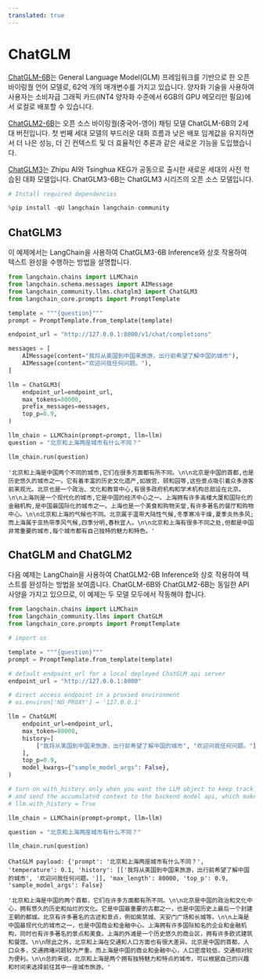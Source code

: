 ```yaml
---
translated: true
---
```


# ChatGLM

[ChatGLM-6B](https://github.com/THUDM/ChatGLM-6B)는 General Language Model(GLM) 프레임워크를 기반으로 한 오픈 바이링궐 언어 모델로, 62억 개의 매개변수를 가지고 있습니다. 양자화 기술을 사용하여 사용자는 소비자급 그래픽 카드(INT4 양자화 수준에서 6GB의 GPU 메모리만 필요)에서 로컬로 배포할 수 있습니다.

[ChatGLM2-6B](https://github.com/THUDM/ChatGLM2-6B)는 오픈 소스 바이링궐(중국어-영어) 채팅 모델 ChatGLM-6B의 2세대 버전입니다. 첫 번째 세대 모델의 부드러운 대화 흐름과 낮은 배포 임계값을 유지하면서 더 나은 성능, 더 긴 컨텍스트 및 더 효율적인 추론과 같은 새로운 기능을 도입했습니다.

[ChatGLM3](https://github.com/THUDM/ChatGLM3)는 Zhipu AI와 Tsinghua KEG가 공동으로 출시한 새로운 세대의 사전 학습된 대화 모델입니다. ChatGLM3-6B는 ChatGLM3 시리즈의 오픈 소스 모델입니다.

```python
# Install required dependencies

%pip install -qU langchain langchain-community
```

## ChatGLM3

이 예제에서는 LangChain을 사용하여 ChatGLM3-6B Inference와 상호 작용하여 텍스트 완성을 수행하는 방법을 설명합니다.

```python
from langchain.chains import LLMChain
from langchain.schema.messages import AIMessage
from langchain_community.llms.chatglm3 import ChatGLM3
from langchain_core.prompts import PromptTemplate
```

```python
template = """{question}"""
prompt = PromptTemplate.from_template(template)
```

```python
endpoint_url = "http://127.0.0.1:8000/v1/chat/completions"

messages = [
    AIMessage(content="我将从美国到中国来旅游，出行前希望了解中国的城市"),
    AIMessage(content="欢迎问我任何问题。"),
]

llm = ChatGLM3(
    endpoint_url=endpoint_url,
    max_tokens=80000,
    prefix_messages=messages,
    top_p=0.9,
)
```

```python
llm_chain = LLMChain(prompt=prompt, llm=llm)
question = "北京和上海两座城市有什么不同？"

llm_chain.run(question)
```

```output
'北京和上海是中国两个不同的城市,它们在很多方面都有所不同。\n\n北京是中国的首都,也是历史悠久的城市之一。它有着丰富的历史文化遗产,如故宫、颐和园等,这些景点吸引着众多游客前来观光。北京也是一个政治、文化和教育中心,有很多政府机构和学术机构总部设在北京。\n\n上海则是一个现代化的城市,它是中国的经济中心之一。上海拥有许多高楼大厦和国际化的金融机构,是中国最国际化的城市之一。上海也是一个美食和购物天堂,有许多著名的餐厅和购物中心。\n\n北京和上海的气候也不同。北京属于温带大陆性气候,冬季寒冷干燥,夏季炎热多风;而上海属于亚热带季风气候,四季分明,春秋宜人。\n\n北京和上海有很多不同之处,但都是中国非常重要的城市,每个城市都有自己独特的魅力和特色。'
```

## ChatGLM and ChatGLM2

다음 예제는 LangChain을 사용하여 ChatGLM2-6B Inference와 상호 작용하여 텍스트를 완성하는 방법을 보여줍니다.
ChatGLM-6B와 ChatGLM2-6B는 동일한 API 사양을 가지고 있으므로, 이 예제는 두 모델 모두에서 작동해야 합니다.

```python
from langchain.chains import LLMChain
from langchain_community.llms import ChatGLM
from langchain_core.prompts import PromptTemplate

# import os
```

```python
template = """{question}"""
prompt = PromptTemplate.from_template(template)
```

```python
# default endpoint_url for a local deployed ChatGLM api server
endpoint_url = "http://127.0.0.1:8000"

# direct access endpoint in a proxied environment
# os.environ['NO_PROXY'] = '127.0.0.1'

llm = ChatGLM(
    endpoint_url=endpoint_url,
    max_token=80000,
    history=[
        ["我将从美国到中国来旅游，出行前希望了解中国的城市", "欢迎问我任何问题。"]
    ],
    top_p=0.9,
    model_kwargs={"sample_model_args": False},
)

# turn on with_history only when you want the LLM object to keep track of the conversation history
# and send the accumulated context to the backend model api, which make it stateful. By default it is stateless.
# llm.with_history = True
```

```python
llm_chain = LLMChain(prompt=prompt, llm=llm)
```

```python
question = "北京和上海两座城市有什么不同？"

llm_chain.run(question)
```

```output
ChatGLM payload: {'prompt': '北京和上海两座城市有什么不同？', 'temperature': 0.1, 'history': [['我将从美国到中国来旅游，出行前希望了解中国的城市', '欢迎问我任何问题。']], 'max_length': 80000, 'top_p': 0.9, 'sample_model_args': False}
```

```output
'北京和上海是中国的两个首都，它们在许多方面都有所不同。\n\n北京是中国的政治和文化中心，拥有悠久的历史和灿烂的文化。它是中国最重要的古都之一，也是中国历史上最后一个封建王朝的都城。北京有许多著名的古迹和景点，例如紫禁城、天安门广场和长城等。\n\n上海是中国最现代化的城市之一，也是中国商业和金融中心。上海拥有许多国际知名的企业和金融机构，同时也有许多著名的景点和美食。上海的外滩是一个历史悠久的商业区，拥有许多欧式建筑和餐馆。\n\n除此之外，北京和上海在交通和人口方面也有很大差异。北京是中国的首都，人口众多，交通拥堵问题较为严重。而上海是中国的商业和金融中心，人口密度较低，交通相对较为便利。\n\n总的来说，北京和上海是两个拥有独特魅力和特点的城市，可以根据自己的兴趣和时间来选择前往其中一座城市旅游。'
```
